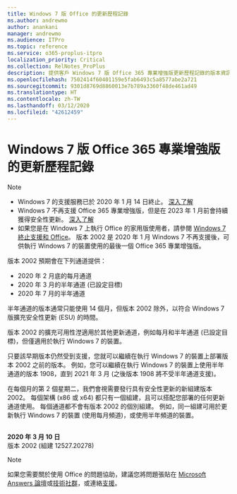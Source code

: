 ```yaml
---
title: Windows 7 版 Office 的更新歷程記錄
ms.author: andrewmo
author: anankani
manager: andrewmo
ms.audience: ITPro
ms.topic: reference
ms.service: o365-proplus-itpro
localization_priority: Critical
ms.collection: RelNotes_ProPlus
description: 提供客戶 Windows 7 版 Office 365 專業增強版更新歷程記錄的版本資訊
ms.openlocfilehash: 7502414f60401159e5fab6493c5a8577abe2a721
ms.sourcegitcommit: 9301d8769d8860013e7b789a3360f48de461ad49
ms.translationtype: HT
ms.contentlocale: zh-TW
ms.lasthandoff: 03/12/2020
ms.locfileid: "42612459"
---
```

# <a name="update-history-for-office-365-proplus-on-windows-7"></a>Windows 7 版 Office 365 專業增強版的更新歷程記錄 

 > [!NOTE]
>
>- Windows 7 的支援服務已於 2020 年 1 月 14 日終止。 [深入了解](https://www.microsoft.com/microsoft-365/windows/end-of-windows-7-support?rtc=1)
>- Windows 7 不再支援 Office 365 專業增強版，但是在 2023 年 1 月前會持續獲得安全性更新。 [深入了解](https://docs.microsoft.com/DeployOffice/windows-7-support)
>- 如果您是在 Windows 7 上執行 Office 的家用版使用者，請參閱 [Windows 7 終止支援和 Office](https://support.office.com/en-us/article/windows-7-end-of-support-and-office-78f20fab-b57b-44d7-8368-06a8493f3cb9?ui=en-US&rs=en-US&ad=US)。
版本 2002 是 2020 年 1 月 Windows 7 不再支援後，可供執行 Windows 7 的裝置使用的最後一個 Office 365 專業增強版。  

版本 2002 預期會在下列通道提供：
- 2020 年 2 月底的每月通道
- 2020 年 3 月的半年通道 (已設定目標)
- 2020 年 7 月的半年通道

半年通道的版本通常只能使用 14 個月，但版本 2002 除外，以符合 Windows 7 版擴充安全性更新 (ESU) 的時間。

版本 2002 的擴充可用性漜適用於其他更新通道，例如每月和半年通道 (已設定目標)，但僅適用於執行 Windows 7 的裝置。

只要該早期版本仍然受到支援，您就可以繼續在執行 Windows 7 的裝置上部署版本 2002 之前的版本。 例如，您可以繼續在執行 Windows 7 的裝置上使用半年通道的版本 1908，直到 2021 年 3 月 (之後版本 1908 將不受半年通道支援)。

在每個月的第 2 個星期二，我們會視需要發行具有安全性更新的新組建版本 2002。 每個架構 (x86 或 x64) 都只有一個組建，且可以搭配您部署的任何更新通道使用。 每個通道都不會有版本 2002 的個別組建。 例如，同一組建可用於更新執行 Windows 7 的裝置 (使用每月頻道)，或使用半年頻道的裝置。

##

[//]: # (DO NOT REMOVE)

**2020 年 3 月 10 日**<br/>
版本 2002 (組建 12527.20278)<br/>




> [!NOTE]
> 如果您需要關於使用 Office 的問題協助，建議您將問題張貼在 [Microsoft Answers 論壇](https://answers.microsoft.com/)或[技術社群](https://techcommunity.microsoft.com/)，或連絡[支援](https://support.microsoft.com/contactus)。
